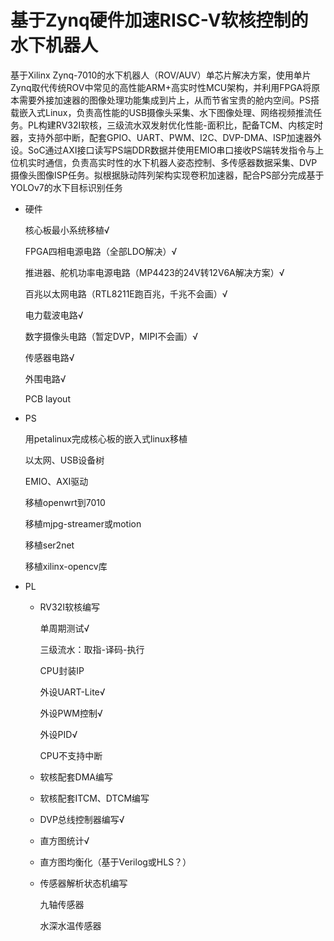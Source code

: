 # 基于Zynq硬件加速RISC-V软核控制的水下机器人

基于Xilinx Zynq-7010的水下机器人（ROV/AUV）单芯片解决方案，使用单片Zynq取代传统ROV中常见的高性能ARM+高实时性MCU架构，并利用FPGA将原本需要外接加速器的图像处理功能集成到片上，从而节省宝贵的舱内空间。PS搭载嵌入式Linux，负责高性能的USB摄像头采集、水下图像处理、网络视频推流任务。PL构建RV32I软核，三级流水双发射优化性能-面积比，配备TCM、内核定时器，支持外部中断，配套GPIO、UART、PWM、I2C、DVP-DMA、ISP加速器外设。SoC通过AXI接口读写PS端DDR数据并使用EMIO串口接收PS端转发指令与上位机实时通信，负责高实时性的水下机器人姿态控制、多传感器数据采集、DVP摄像头图像ISP任务。拟根据脉动阵列架构实现卷积加速器，配合PS部分完成基于YOLOv7的水下目标识别任务

* 硬件

    核心板最小系统移植√

    FPGA四相电源电路（全部LDO解决）√

    推进器、舵机功率电源电路（MP4423的24V转12V6A解决方案）√

    百兆以太网电路（RTL8211E跑百兆，千兆不会画）√

    电力载波电路√

    数字摄像头电路（暂定DVP，MIPI不会画）√

    传感器电路√

    外围电路√

    PCB layout

* PS

    用petalinux完成核心板的嵌入式linux移植

    以太网、USB设备树

    EMIO、AXI驱动

    移植openwrt到7010

    移植mjpg-streamer或motion

    移植ser2net

    移植xilinx-opencv库

* PL

    * RV32I软核编写

        单周期测试√

        三级流水：取指-译码-执行

        CPU封装IP

        外设UART-Lite√

        外设PWM控制√

        外设PID√

        CPU不支持中断

    * 软核配套DMA编写

    * 软核配套ITCM、DTCM编写

    * DVP总线控制器编写√

    * 直方图统计√

    * 直方图均衡化（基于Verilog或HLS？）

    * 传感器解析状态机编写

        九轴传感器

        水深水温传感器

        

        

        

        

        


​    